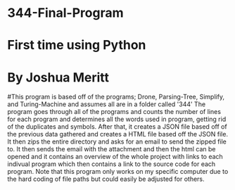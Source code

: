 # 344-Final-Program
# First time using Python
# By Joshua Meritt

#This program is based off of the programs; Drone, Parsing-Tree, Simplify, and Turing-Machine and assumes all are in a folder called '344'
The program goes through all of the programs and counts the number of lines for each program and 
determines all the words used in program, getting rid of the duplicates and symbols. After that, it creates a JSON file based off of the
previous data gathered and creates a HTML file based off the JSON file. It then zips the entire directory and asks for an email to send 
the zipped file to. It then sends the email with the attachment and then the html can be opened and it contains an overview of the whole 
project with links to each indivual program which then contains a link to the source code for each program. 
Note that this program only works on my specific computer due to the hard coding of file paths but could easily be adjusted for others. 
